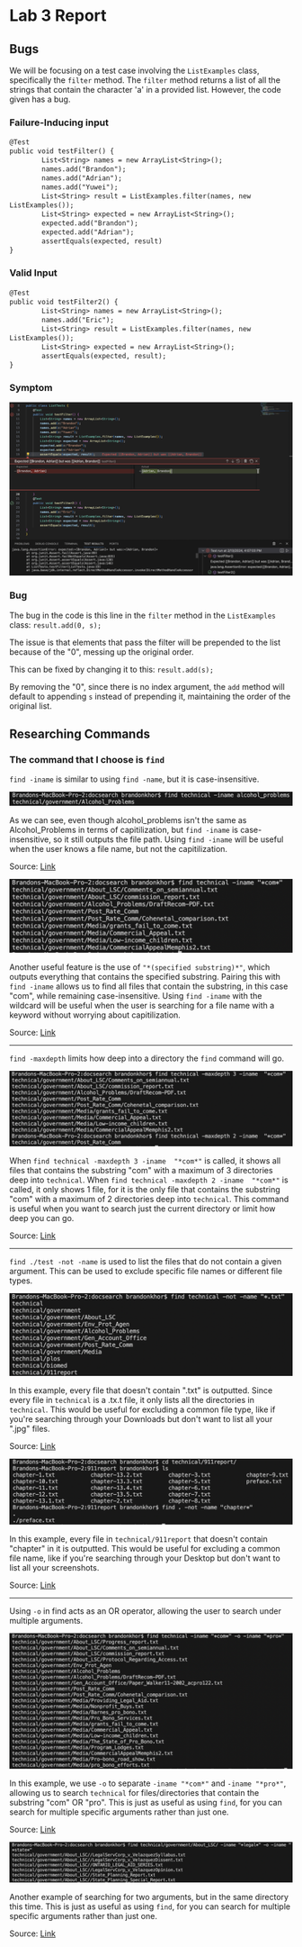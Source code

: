 # Lab 3 Report
## Bugs
We will be focusing on a test case involving the `ListExamples` class, specifically the `filter` method. The `filter` method returns a list of all the strings that contain the character 'a' in a provided list. However, the code given has a bug.
### Failure-Inducing input
```
@Test
public void testFilter() {
        List<String> names = new ArrayList<String>();
        names.add("Brandon");
        names.add("Adrian");
        names.add("Yuwei");
        List<String> result = ListExamples.filter(names, new ListExamples());
        List<String> expected = new ArrayList<String>();
        expected.add("Brandon");
        expected.add("Adrian");
        assertEquals(expected, result)
}
```
### Valid Input
```
@Test
public void testFilter2() {
        List<String> names = new ArrayList<String>();
        names.add("Eric");
        List<String> result = ListExamples.filter(names, new ListExamples());
        List<String> expected = new ArrayList<String>();
        assertEquals(expected, result);
}
```
### Symptom
![Image](symptom.png)
### Bug
The bug in the code is this line in the `filter` method in the `ListExamples` class:
`result.add(0, s);`

The issue is that elements that pass the filter will be prepended to the list because of the "0", messing up the original order.

This can be fixed by changing it to this:
`result.add(s);`

By removing the "0", since there is no index argument, the `add` method will default to appending `s` instead of prepending it, maintaining the order of the original list.

## Researching Commands

### The command that I choose is `find`

`find -iname` is similar to using `find -name`, but it is case-insensitive. 

![Image](iname1.png)

As we can see, even though alcohol_problems isn't the same as Alcohol_Problems in terms of capitilization, but `find -iname` is case-insensitive, so it still outputs the file path. Using `find -iname` will be useful when the user knows a file name, but not the capitilization.

Source: [Link](https://www.redhat.com/sysadmin/linux-find-command)

![Image](iname2.png)

Another useful feature is the use of `"*(specified substring)*"`, which outputs everything that contains the specified substring. Pairing this with `find -iname` allows us to find all files that contain the substring, in this case "com", while remaining case-insensitive. Using `find -iname` with the wildcard will be useful when the user is searching for a file name with a keyword without worrying about capitilization.

Source: [Link](https://www.redhat.com/sysadmin/linux-find-command)

---

`find -maxdepth` limits how deep into a directory the `find` command will go.

![Image](maxdepth.png)

When `find technical -maxdepth 3 -iname  "*com*"` is called, it shows all files that contains the substring "com" with a maximum of 3 directories deep into `technical`. When `find technical -maxdepth 2 -iname  "*com*"` is called, it only shows 1 file, for it is the only file that contains the substring "com" with a maximum of 2 directories deep into `technical`. This command is useful when you want to search just the current directory or limit how deep you can go.

Source: [Link](https://www.binarytides.com/linux-find-command-examples/)

---

`find ./test -not -name` is used to list the files that do not contain a given argument. This can be used to exclude specific file names or different file types.

![Image](no1.png)

In this example, every file that doesn't contain ".txt" is outputted. Since every file in `technical` is a .tx.t file, it only lists all the directories in `technical`. This would be useful for excluding a common file type, like if you're searching through your Downloads but don't want to list all your ".jpg" files.

Source: [Link](https://www.binarytides.com/linux-find-command-examples/)

![Image](no2.png)

In this example, every file in `technical/911report` that doesn't contain "chapter" in it is outputted. This would be useful for excluding a common file name, like if you're searching through your Desktop but don't want to list all your screenshots.

Source: [Link](https://www.binarytides.com/linux-find-command-examples/)

---

Using `-o` in find acts as an OR operator, allowing the user to search under multiple arguments.

![Image](o1.png)

In this example, we use `-o` to separate `-iname "*com*"` and `-iname "*pro*"`, allowing us to search `technical` for files/directories that contain the substring "com" OR "pro". This is just as useful as using `find`, for you can search for multiple specific arguments rather than just one.

Source: [Link](https://linuxhandbook.com/find-command-examples/)

![Image](o2.png)

Another example of searching for two arguments, but in the same directory this time. This is just as useful as using `find`, for you can search for multiple specific arguments rather than just one.

Source: [Link](https://linuxhandbook.com/find-command-examples/)

